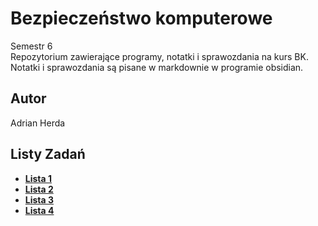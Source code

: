 # Bezpieczeństwo komputerowe

Semestr 6\
Repozytorium zawierające programy, notatki i sprawozdania na kurs BK.\
Notatki i sprawozdania są pisane w markdownie w programie obsidian.

## Autor
Adrian Herda

## Listy Zadań
* [<b>Lista 1</b>](listy_zadan/lista1.pdf)
* [<b>Lista 2</b>](listy_zadan/lista2.pdf)
* [<b>Lista 3</b>](listy_zadan/lista3.pdf)
* [<b>Lista 4</b>](listy_zadan/lista4.pdf)
